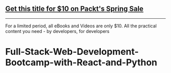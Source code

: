 ## [Get this title for $10 on Packt's Spring Sale](https://www.packt.com/V17756?utm_source=github&utm_medium=packt-github-repo&utm_campaign=spring_10_dollar_2022)
-----
For a limited period, all eBooks and Videos are only $10. All the practical content you need \- by developers, for developers

# Full-Stack-Web-Development-Bootcamp-with-React-and-Python